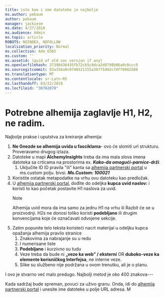 ```yaml
---
title: isto kao i ime datoteke je najbolje
ms.author: pebaum
author: pebaum
manager: jackiesm
ms.date: 4/27/2018
ms.audience: Admin
ms.topic: article
ROBOTS: NOINDEX, NOFOLLOW
localization_priority: Normal
ms.collection: Adm_O365
ms.custom: ''
ms.assetid: (guid of old soc version if any)
ms.openlocfilehash: 37398436435fb72cb5c8dca2d0798b86a0c8ccc9
ms.sourcegitcommit: 03a156a9c9740521155a30775492c7dff0982588
ms.translationtype: MT
ms.contentlocale: sr-Latn-RS
ms.lasthandoff: 03/22/2019
ms.locfileid: "30762078"
---
```

# <a name="required-alchemy-header-h1-h2s-dont-work"></a>Potrebne alhemija zaglavlje H1, H2, ne radim.
Najbolje prakse i uputstva za kreiranje alhemija:

1. **Ne Gnezde se alhemija uvida u fasciklama**- ovo će slomiti url strukturu. Proveravamo drugog izlaza.
1. Datoteke u mapi **AlchemyInsights** treba da ima mala slova imena datoteka sa crticama na prostorima ex. ***Kako-da omogući-parnice-drži***.
    1. Uključite ID ID pravila "ili" kanta sa [alhemija partnerski portal](https://alchemyportal.azurewebsites.net) u ms.custom polju. bivsi. ***Ms.Custom: 100021***
1. Koristite ostatak metapodatke na vrhu ovu datoteku kao predložak.
1. U [alhemija partnerski portal](https://alchemyportal.azurewebsites.net), dođite do odeljka **kupca uvid naslov:** i koristi to kao početak postavite H1 naslova za uvid. 
    > [!NOTE]
    > Alhemija uvid mora da ima samo za jednu H1 na vrhu ili Razbit će se u proizvodnji. H2s ne donosi toliko koristi **podebljano** ili drugim konvencijama koje će označavati odvojene sekcije.
1. Zatim popunite telo teksta koristeći nacrt materijal u odeljku kupca opažanja alhemija pravilo stranice
    1. Znakovima za nabrajanje su u redu
    1. I numerisane liste
    1. **Podebljano** i *kurzivno* su tudu
    1. Veze treba da bude ni **„veze ka web” / eksterni** OR **duboko-veze ka elemente korisničkog Interfejsa**, ne interne veze.
    1. Slike su službeno nije podržana u ovom trenutku, ali je o planu.

I ovo je stvarno već malo predugo. Najbolji metod je oko 400 znakova---

Kada sadržaj bude spreman, povuci za uživo granu. Onda, idi do [alhemija partnerski portal](https://alchemyportal.azurewebsites.net) i unesite ime datoteke u polje URL adresa. M